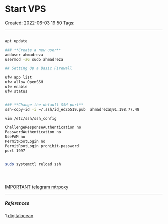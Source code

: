 # Start VPS
Created: 2022-06-03 19:50
Tags: 
____

```bash

apt update

### **Create a new user**
adduser ahmadreza
usermod -aG sudo ahmadreza

## Setting Up a Basic Firewall

ufw app list
ufw allow OpenSSH
ufw enable
ufw status


### **Change the default SSH port**
ssh-copy-id -i ~/.ssh/id_ed25519.pub  ahmadreza@91.198.77.48

vim /etc/ssh/ssh_config

ChallengeResponseAuthentication no
PasswordAuthentication no
UsePAM no
PermitRootLogin no
PermitRootLogin prohibit-password
port 1997


sudo systemctl reload ssh


  
```

[IMPORTANT](https://www.cyberciti.biz/faq/how-to-disable-ssh-password-login-on-linux/)
[telegram mtrpoxy](https://hub.docker.com/r/telegrammessenger/proxy/)

_____


##### References
1.[digitalocean](https://www.digitalocean.com/community/tutorials/initial-server-setup-with-ubuntu-20-04)

